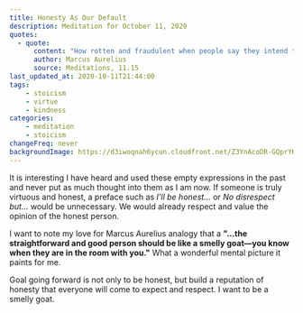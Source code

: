 ```yaml
---
title: Honesty As Our Default
description: Meditation for October 11, 2020
quotes: 
  - quote:
      content: "How rotten and fraudulent when people say they intend to give it to you straight. What are you up to, dear friend? It shouldn’t need your announcement, but be readily seen, as if written on your forehead, heard in the ring of your voice, a flash in your eyes—just as the beloved sees it all in the lover’s glance. In short, the straightforward and good person should be like a smelly goat—you know when they are in the room with you."
      author: Marcus Aurelius
      source: Meditations, 11.15
last_updated_at: 2020-10-11T21:44:00
tags:
    - stoicism
    - virtue
    - kindness
categories:
    - meditation
    - stoicism
changeFreq: never
backgroundImage: https://d3iwoqnah6ycun.cloudfront.net/Z3YnAcoDR-GQprYKCkGmnQ.jpg
---
```


It is interesting I have heard and used these empty expressions in the past and never put as much thought into 
them as I am now. If someone is truly virtuous and honest, a preface such as *I'll be honest…* or *No disrespect 
but…* would be unnecessary. We would already respect and value the opinion of the honest person.

I want to note my love for Marcus Aurelius analogy that a **"…the straightforward and good person should be like a 
smelly goat—you know when they are in the room with you."** What a wonderful mental picture it paints for me.

Goal going forward is not only to be honest, but build a reputation of honesty that everyone will come to expect and
respect. I want to be a smelly goat.
